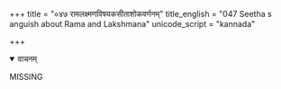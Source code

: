 +++
title = "०४७ रामलक्ष्मणविषयकसीताशोकवर्णनम्"
title_english = "047 Seetha s anguish about Rama and Lakshmana"
unicode_script = "kannada"

+++
<details open><summary>वाचनम्</summary>

<div class="audioEmbed"  caption="श्रीराम-हरिसीताराममूर्ति-घनपाठिभ्यां वचनम्" src="https://archive.org/download/Ramayana-recitation-Sriram-harisItArAmamUrti-Ghanapaati-v2/Kanda_6/Kanda_6_YK-047-Seetha_s_anguish_about_Rama_and_Lakshmana_0.mp3"></div>
</details>


MISSING